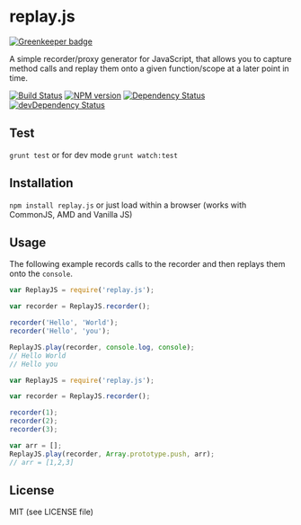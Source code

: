 replay.js
=========

[![Greenkeeper badge](https://badges.greenkeeper.io/joscha/replay.js.svg)](https://greenkeeper.io/)

A simple recorder/proxy generator for JavaScript, that allows you to capture method calls and replay them onto a given function/scope at a later point in time.

[![Build Status](https://travis-ci.org/joscha/replay.js.png)](https://travis-ci.org/joscha/replay.js)
[![NPM version](https://badge.fury.io/js/replay.js.png)](http://badge.fury.io/js/replay.js)
[![Dependency Status](https://david-dm.org/joscha/replay.js.png)](https://david-dm.org/joscha/replay.js)
[![devDependency Status](https://david-dm.org/joscha/replay.js/dev-status.png)](https://david-dm.org/joscha/replay.js#info=devDependencies)

## Test

`grunt test` or for dev mode `grunt watch:test`

## Installation
`npm install replay.js` or just load within a browser (works with CommonJS, AMD and Vanilla JS)

## Usage

The following example records calls to the recorder and then replays them onto the `console`.

```JavaScript
var ReplayJS = require('replay.js');

var recorder = ReplayJS.recorder();

recorder('Hello', 'World');
recorder('Hello', 'you');

ReplayJS.play(recorder, console.log, console);
// Hello World
// Hello you
```

```JavaScript
var ReplayJS = require('replay.js');

var recorder = ReplayJS.recorder();

recorder(1);
recorder(2);
recorder(3);

var arr = [];
ReplayJS.play(recorder, Array.prototype.push, arr);
// arr = [1,2,3]
```

## License
MIT (see LICENSE file)
